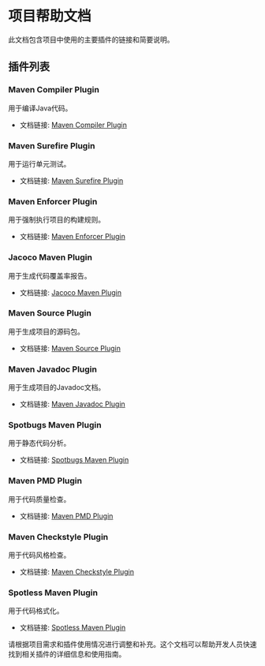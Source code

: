 # 项目帮助文档

此文档包含项目中使用的主要插件的链接和简要说明。

## 插件列表

### Maven Compiler Plugin
用于编译Java代码。
- 文档链接: [Maven Compiler Plugin](https://maven.apache.org/plugins/maven-compiler-plugin/)

### Maven Surefire Plugin
用于运行单元测试。
- 文档链接: [Maven Surefire Plugin](https://maven.apache.org/surefire/maven-surefire-plugin/)

### Maven Enforcer Plugin
用于强制执行项目的构建规则。
- 文档链接: [Maven Enforcer Plugin](https://maven.apache.org/enforcer/maven-enforcer-plugin/)

### Jacoco Maven Plugin
用于生成代码覆盖率报告。
- 文档链接: [Jacoco Maven Plugin](https://www.jacoco.org/jacoco/trunk/doc/maven.html)

### Maven Source Plugin
用于生成项目的源码包。
- 文档链接: [Maven Source Plugin](https://maven.apache.org/plugins/maven-source-plugin/)

### Maven Javadoc Plugin
用于生成项目的Javadoc文档。
- 文档链接: [Maven Javadoc Plugin](https://maven.apache.org/plugins/maven-javadoc-plugin/)

### Spotbugs Maven Plugin
用于静态代码分析。
- 文档链接: [Spotbugs Maven Plugin](https://spotbugs.github.io/spotbugs-maven-plugin/)

### Maven PMD Plugin
用于代码质量检查。
- 文档链接: [Maven PMD Plugin](https://maven.apache.org/plugins/maven-pmd-plugin/)

### Maven Checkstyle Plugin
用于代码风格检查。
- 文档链接: [Maven Checkstyle Plugin](https://maven.apache.org/plugins/maven-checkstyle-plugin/)

### Spotless Maven Plugin
用于代码格式化。
- 文档链接: [Spotless Maven Plugin](https://github.com/diffplug/spotless/tree/main/plugin-maven)

请根据项目需求和插件使用情况进行调整和补充。这个文档可以帮助开发人员快速找到相关插件的详细信息和使用指南。